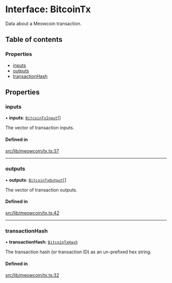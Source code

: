 # Interface: BitcoinTx

Data about a Meowcoin transaction.

## Table of contents

### Properties

- [inputs](BitcoinTx.md#inputs)
- [outputs](BitcoinTx.md#outputs)
- [transactionHash](BitcoinTx.md#transactionhash)

## Properties

### inputs

• **inputs**: [`BitcoinTxInput`](../README.md#bitcointxinput)[]

The vector of transaction inputs.

#### Defined in

[src/lib/meowcoin/tx.ts:37](https://github.com/keep-network/tmewc/blob/main/typescript/src/lib/meowcoin/tx.ts#L37)

___

### outputs

• **outputs**: [`BitcoinTxOutput`](BitcoinTxOutput.md)[]

The vector of transaction outputs.

#### Defined in

[src/lib/meowcoin/tx.ts:42](https://github.com/keep-network/tmewc/blob/main/typescript/src/lib/meowcoin/tx.ts#L42)

___

### transactionHash

• **transactionHash**: [`BitcoinTxHash`](../classes/BitcoinTxHash.md)

The transaction hash (or transaction ID) as an un-prefixed hex string.

#### Defined in

[src/lib/meowcoin/tx.ts:32](https://github.com/keep-network/tmewc/blob/main/typescript/src/lib/meowcoin/tx.ts#L32)
